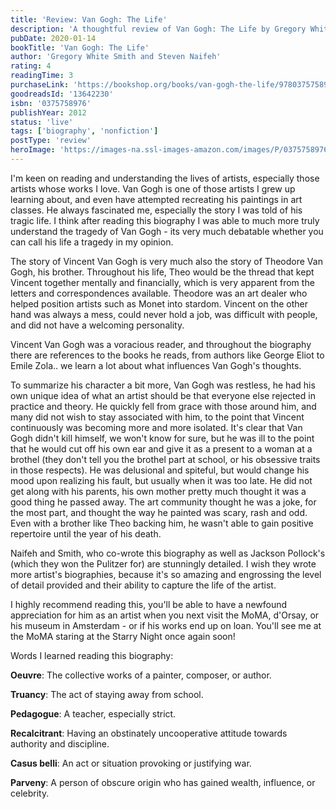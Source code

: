```yaml
---
title: 'Review: Van Gogh: The Life'
description: 'A thoughtful review of Van Gogh: The Life by Gregory White Smith and Steven Naifeh'
pubDate: 2020-01-14
bookTitle: 'Van Gogh: The Life'
author: 'Gregory White Smith and Steven Naifeh'
rating: 4
readingTime: 3
purchaseLink: 'https://bookshop.org/books/van-gogh-the-life/9780375758973'
goodreadsId: '13642230'
isbn: '0375758976'
publishYear: 2012
status: 'live'
tags: ['biography', 'nonfiction']
postType: 'review'
heroImage: 'https://images-na.ssl-images-amazon.com/images/P/0375758976.01.L.jpg'
---
```


I'm keen on reading and understanding the lives of artists, especially those artists whose works I love. Van Gogh is one of those artists I grew up learning about, and even have attempted recreating his paintings in art classes. He always fascinated me, especially the story I was told of his tragic life. I think after reading this biography I was able to much more truly understand the tragedy of Van Gogh - its very much debatable whether you can call his life a tragedy in my opinion.

The story of Vincent Van Gogh is very much also the story of Theodore Van Gogh, his brother. Throughout his life, Theo would be the thread that kept Vincent together mentally and financially, which is very apparent from the letters and correspondences available. Theodore was an art dealer who helped position artists such as Monet into stardom. Vincent on the other hand was always a mess, could never hold a job, was difficult with people, and did not have a welcoming personality.

Vincent Van Gogh was a voracious reader, and throughout the biography there are references to the books he reads, from authors like George Eliot to Emile Zola.. we learn a lot about what influences Van Gogh's thoughts. 

To summarize his character a bit more, Van Gogh was restless, he had his own unique idea of what an artist should be that everyone else rejected in practice and theory. He quickly fell from grace with those around him, and many did not wish to stay associated with him, to the point that Vincent continuously was becoming more and more isolated. It's clear that Van Gogh didn't kill himself, we won't know for sure, but he was ill to the point that he would cut off his own ear and give it as a present to a woman at a brothel (they don't tell you the brothel part at school, or his obsessive traits in those respects). He was delusional and spiteful, but would change his mood upon realizing his fault, but usually when it was too late. He did not get along with his parents, his own mother pretty much thought it was a good thing he passed away. The art community thought he was a joke, for the most part, and thought the way he painted was scary, rash and odd. Even with a brother like Theo backing him, he wasn't able to gain positive repertoire until the year of his death.

Naifeh and Smith, who co-wrote this biography as well as Jackson Pollock's (which they won the Pulitzer for) are stunningly detailed. I wish they wrote more artist's biographies, because it's so amazing and engrossing the level of detail provided and their ability to capture the life of the artist. 

I highly recommend reading this, you'll be able to have a newfound appreciation for him as an artist when you next visit the MoMA, d'Orsay, or his museum in Amsterdam - or if his works end up on loan. You'll see me at the MoMA staring at the Starry Night once again soon!

Words I learned reading this biography:

**Oeuvre**: The collective works of a painter, composer, or author.

**Truancy**: The act of staying away from school.

**Pedagogue**: A teacher, especially strict.

**Recalcitrant**: Having an obstinately uncooperative attitude towards authority and discipline.

**Casus belli**: An act or situation provoking or justifying war.

**Parveny**: A person of obscure origin who has gained wealth, influence, or celebrity.